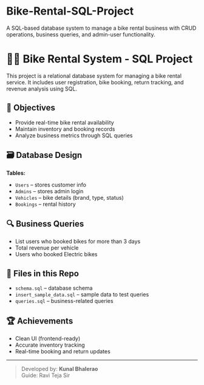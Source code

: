 # Bike-Rental-SQL-Project
A SQL-based database system to manage a bike rental business with CRUD operations, business queries, and admin-user functionality.

# 🚴‍♂️ Bike Rental System - SQL Project

This project is a relational database system for managing a bike rental service. It includes user registration, bike booking, return tracking, and revenue analysis using SQL.

## 📌 Objectives
- Provide real-time bike rental availability
- Maintain inventory and booking records
- Analyze business metrics through SQL queries

## 🗃️ Database Design
**Tables:**
- `Users` – stores customer info
- `Admins` – stores admin login
- `Vehicles` – bike details (brand, type, status)
- `Bookings` – rental history

## 🔍 Business Queries
- List users who booked bikes for more than 3 days
- Total revenue per vehicle
- Users who booked Electric bikes

## 📁 Files in this Repo
- `schema.sql` – database schema
- `insert_sample_data.sql` – sample data to test queries
- `queries.sql` – business-related queries

## 🏆 Achievements
- Clean UI (frontend-ready)
- Accurate inventory tracking
- Real-time booking and return updates

---

> Developed by: **Kunal Bhalerao**  
> Guide: Ravi Teja Sir
